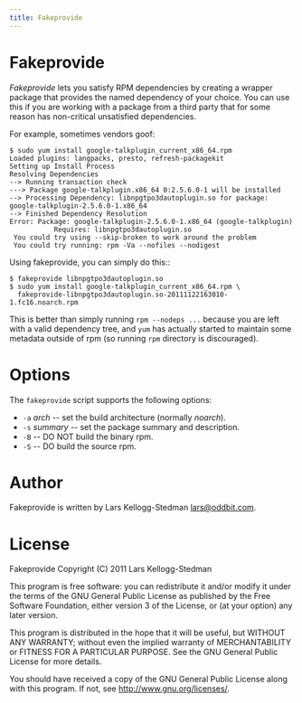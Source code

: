 ```yaml
---
title: Fakeprovide
---
```

Fakeprovide
===========

*Fakeprovide* lets you satisfy RPM dependencies by creating a wrapper
package that provides the named dependency of your choice.  You can use
this if you are working with a package from a third party that for some
reason has non-critical unsatisfied dependencies.

For example, sometimes vendors goof:

    $ sudo yum install google-talkplugin_current_x86_64.rpm
    Loaded plugins: langpacks, presto, refresh-packagekit
    Setting up Install Process
    Resolving Dependencies
    --> Running transaction check
    ---> Package google-talkplugin.x86_64 0:2.5.6.0-1 will be installed
    --> Processing Dependency: libnpgtpo3dautoplugin.so for package: google-talkplugin-2.5.6.0-1.x86_64
    --> Finished Dependency Resolution
    Error: Package: google-talkplugin-2.5.6.0-1.x86_64 (google-talkplugin)
               Requires: libnpgtpo3dautoplugin.so
     You could try using --skip-broken to work around the problem
     You could try running: rpm -Va --nofiles --nodigest

Using fakeprovide, you can simply do this::

    $ fakeprovide libnpgtpo3dautoplugin.so
    $ sudo yum install google-talkplugin_current_x86_64.rpm \
      fakeprovide-libnpgtpo3dautoplugin.so-20111122163010-1.fc16.noarch.rpm

This is better than simply running `rpm --nodeps ...` because you are left
with a valid dependency tree, and `yum` has actually started to maintain some
metadata outside of rpm (so running `rpm` directory is discouraged).

Options
=======

The `fakeprovide` script supports the following options:

- `-a` *arch* -- set the build architecture (normally *noarch*).
- `-s` *summary* -- set the package summary and description.
- `-B` -- DO NOT build the binary rpm.
- `-S` -- DO build the source rpm.

Author
======

Fakeprovide is written by Lars Kellogg-Stedman <lars@oddbit.com>.

License
=======

Fakeprovide
Copyright (C) 2011 Lars Kellogg-Stedman

This program is free software: you can redistribute it and/or modify
it under the terms of the GNU General Public License as published by
the Free Software Foundation, either version 3 of the License, or
(at your option) any later version.

This program is distributed in the hope that it will be useful,
but WITHOUT ANY WARRANTY; without even the implied warranty of
MERCHANTABILITY or FITNESS FOR A PARTICULAR PURPOSE.  See the
GNU General Public License for more details.

You should have received a copy of the GNU General Public License
along with this program.  If not, see <http://www.gnu.org/licenses/>.

